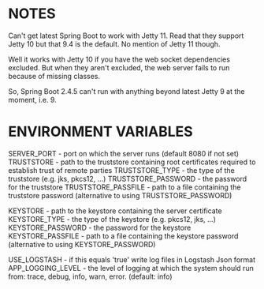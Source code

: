 # NOTES

Can't get latest Spring Boot to work with Jetty 11. Read that they support Jetty 10 but that 9.4 is the default. No mention
of Jetty 11 though.

Well it works with Jetty 10 if you have the web socket dependencies excluded. But when they aren't excluded, the web server
fails to run because of missing classes.

So, Spring Boot 2.4.5 can't run with anything beyond latest Jetty 9 at the moment, i.e. 9.

# ENVIRONMENT VARIABLES

SERVER_PORT - port on which the server runs (default 8080 if not set)
TRUSTSTORE - path to the truststore containing root certificates required to establish trust of remote parties
TRUSTSTORE_TYPE - the type of the truststore (e.g. jks, pkcs12, ...)
TRUSTSTORE_PASSWORD - the password for the truststore
TRUSTSTORE_PASSFILE - path to a file containing the truststore password (alternative to using TRUSTSTORE_PASSWORD)

KEYSTORE - path to the keystore containing the server certificate
KEYSTORE_TYPE - the type of the keystore (e.g. pkcs12, jks, ...)
KEYSTORE_PASSWORD - the password for the keystore
KEYSTORE_PASSFILE - path to a file containing the keystore password (alternative to using KEYSTORE_PASSWORD)

USE_LOGSTASH - if this equals 'true' write log files in Logstash Json format
APP_LOGGING_LEVEL - the level of logging at which the system should run from: trace, debug, info, warn, error. (default: info)

